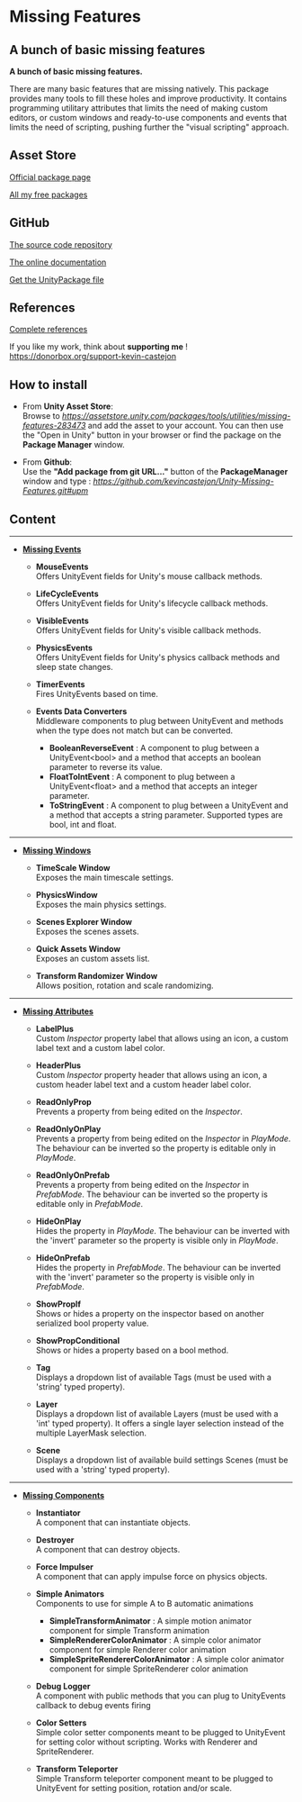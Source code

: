 # Missing Features

## A bunch of basic missing features

**A bunch of basic missing features.**

There are many basic features that are missing natively.
This package provides many tools to fill these holes and improve productivity.
It contains programming utilitary attributes that limits the need of making custom editors, or custom windows and ready-to-use components and events that limits the need of scripting, pushing further the "visual scripting" approach.

## Asset Store

[Official package page](https://assetstore.unity.com/packages/tools/utilities/missing-features-283473)

[All my free packages](https://assetstore.unity.com/publishers/46935)

## GitHub

[The source code repository](https://github.com/kevincastejon/Unity-Missing-Features)

[The online documentation](https://kevincastejon.github.io/Unity-Missing-Features/)

[Get the UnityPackage file](https://github.com/kevincastejon/Unity-Missing-Features/releases/latest)

## References

[Complete references](https://kevincastejon.fr/Documentations/Unity-Missing-Features/)


If you like my work, think about **supporting me** !
https://donorbox.org/support-kevin-castejon


## How to install

- From **Unity Asset Store**:												
Browse to *https://assetstore.unity.com/packages/tools/utilities/missing-features-283473* and add the asset to your account. You can then use the "Open in Unity" button in your browser or find the package on the **Package Manager** window.

- From **Github**:												
Use the **"Add package from git URL..."** button of the **PackageManager** window and type : *https://github.com/kevincastejon/Unity-Missing-Features.git#upm*

## Content

---

- <u>**Missing Events**</u><BR/>

	- **MouseEvents**<BR/>
Offers UnityEvent fields for Unity's mouse callback methods.

	- **LifeCycleEvents**<BR/>
Offers UnityEvent fields for Unity's lifecycle callback methods.

	- **VisibleEvents**<BR/>
Offers UnityEvent fields for Unity's visible callback methods.

	- **PhysicsEvents**<BR/>
Offers UnityEvent fields for Unity's physics callback methods and sleep state changes.

	- **TimerEvents**<BR/>
Fires UnityEvents based on time.

	- **Events Data Converters**<BR/>
Middleware components to plug between UnityEvent and methods when the type does not match but can be converted.
		- **BooleanReverseEvent** : A component to plug between a UnityEvent\<bool\> and a method that accepts an boolean parameter to reverse its value.
		- **FloatToIntEvent** : A component to plug between a UnityEvent\<float\> and a method that accepts an integer parameter.
		- **ToStringEvent** : A component to plug between a UnityEvent and a method that accepts a string parameter. Supported types are bool, int and float.

---

- <u>**Missing Windows**</u><BR/>

	- **TimeScale Window**<BR/>
Exposes the main timescale settings.

	- **PhysicsWindow**<BR/>
Exposes the main physics settings.

	- **Scenes Explorer Window**<BR/>
Exposes the scenes assets.

	- **Quick Assets Window**<BR/>
Exposes an custom assets list.

	- **Transform Randomizer Window**<BR/>
Allows position, rotation and scale randomizing.

---

- <u>**Missing Attributes**</u><BR/>

	- **LabelPlus**<BR/>
Custom *Inspector* property label that allows using an icon, a custom label text and a custom label color.

	- **HeaderPlus**<BR/>
Custom *Inspector* property header that allows using an icon, a custom header label text and a custom header label color.

	- **ReadOnlyProp**<BR/>
Prevents a property from being edited on the *Inspector*.

	- **ReadOnlyOnPlay**<BR/>
Prevents a property from being edited on the *Inspector* in *PlayMode*. The behaviour can be inverted so the property is editable only in *PlayMode*.

	- **ReadOnlyOnPrefab**<BR/>
Prevents a property from being edited on the *Inspector* in *PrefabMode*. The behaviour can be inverted so the property is editable only in *PrefabMode*.

	- **HideOnPlay**<BR/>
Hides the property in *PlayMode*. The behaviour can be inverted with the 'invert' parameter so the property is visible only in *PlayMode*.

	- **HideOnPrefab**<BR/>
Hides the property in *PrefabMode*. The behaviour can be inverted with the 'invert' parameter so the property is visible only in *PrefabMode*.

	- **ShowPropIf**<BR/>
Shows or hides a property on the inspector based on another serialized bool property value.

	- **ShowPropConditional**<BR/>
Shows or hides a property based on a bool method.

	- **Tag**<BR/>
Displays a dropdown list of available Tags (must be used with a 'string' typed property).

	- **Layer**<BR/>
Displays a dropdown list of available Layers (must be used with a 'int' typed property).
It offers a single layer selection instead of the multiple LayerMask selection.

	- **Scene**<BR/>
Displays a dropdown list of available build settings Scenes (must be used with a 'string' typed property).

---

- <u>**Missing Components**</u><BR/>

	- **Instantiator**<BR/>
A component that can instantiate objects.

	- **Destroyer**<BR/>
A component that can destroy objects.

	- **Force Impulser**<BR/>
A component that can apply impulse force on physics objects.

	- **Simple Animators**<BR/>
Components to use for simple A to B automatic animations
		- **SimpleTransformAnimator** : A simple motion animator component for simple Transform animation
		- **SimpleRendererColorAnimator** : A simple color animator component for simple Renderer color animation
		- **SimpleSpriteRendererColorAnimator** : A simple color animator component for simple SpriteRenderer color animation
	
	- **Debug Logger**<BR/>
A component with public methods that you can plug to UnityEvents callback to debug events firing

	- **Color Setters**<BR/>
Simple color setter components meant to be plugged to UnityEvent for setting color without scripting. Works with Renderer and SpriteRenderer.

	- **Transform Teleporter**<BR/>
Simple Transform teleporter component meant to be plugged to UnityEvent for setting position, rotation and/or scale.
